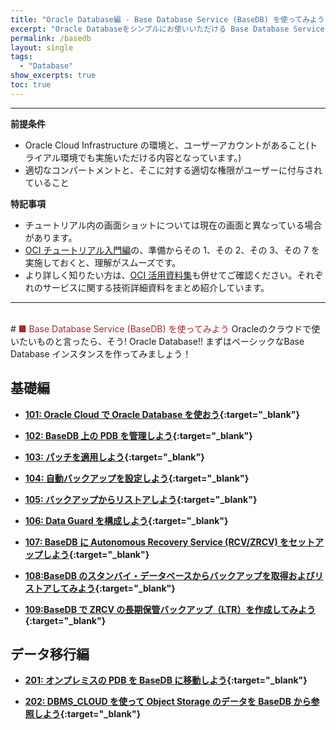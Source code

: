 ```yaml
---
title: "Oracle Database編 - Base Database Service (BaseDB) を使ってみよう"
excerpt: "Oracle Databaseをシンプルにお使いいただける Base Database Service (BaseDB)を学ぶチュートリアルです。インスタンスの作成から、運用管理までを一通り体験します。"
permalink: /basedb
layout: single
tags:
  - "Database"
show_excerpts: true
toc: true
---
```


---

**前提条件**

- Oracle Cloud Infrastructure の環境と、ユーザーアカウントがあること(トライアル環境でも実施いただける内容となっています。)
- 適切なコンパートメントと、そこに対する適切な権限がユーザーに付与されていること

**特記事項**

- チュートリアル内の画面ショットについては現在の画面と異なっている場合があります。
- [OCI チュートリアル入門編](/beginners/)の、準備からその 1、その 2、その 3、その 7 を実施しておくと、理解がスムーズです。
- より詳しく知りたい方は、[OCI 活用資料集](https://oracle-japan.github.io/ocidocs/services/database/)も併せてご確認ください。それぞれのサービスに関する技術詳細資料をまとめ紹介しています。
  <br/>

---

<br/>
# <span style="color: brown; ">■ Base Database Service (BaseDB) を使ってみよう</span>
Oracleのクラウドで使いたいものと言ったら、そう! Oracle Database!!  
まずはベーシックなBase Database インスタンスを作ってみましょう！

## 基礎編

- **[101: Oracle Cloud で Oracle Database を使おう](./dbcs101-create-db/){:target="\_blank"}**

- **[102: BaseDB 上の PDB を管理しよう](./dbcs102-managing-pdb/){:target="\_blank"}**

- **[103: パッチを適用しよう](./dbcs103-patch/){:target="\_blank"}**

- **[104: 自動バックアップを設定しよう](./dbcs104-backup/){:target="\_blank"}**

- **[105: バックアップからリストアしよう](./dbcs105-restore/){:target="\_blank"}**

- **[106: Data Guard を構成しよう](./dbcs106-dataguard/){:target="\_blank"}**

- **[107: BaseDB に Autonomous Recovery Service (RCV/ZRCV) をセットアップしよう](./dbcs107-zrcv/){:target="\_blank"}**

- **[108:BaseDB のスタンバイ・データベースからバックアップを取得およびリストアしてみよう](./dbcs108-dataguard-standby-bkup/){:target="\_blank"}**

- **[109:BaseDB で ZRCV の長期保管バックアップ（LTR）を作成してみよう](./dbcs109-ltr/){:target="\_blank"}**

## データ移行編

- **[201: オンプレミスの PDB を BaseDB に移動しよう](./dbcs201-pdb-plug/){:target="\_blank"}**

- **[202: DBMS_CLOUD を使って Object Storage のデータを BaseDB から参照しよう](./dbcs202-dbms-cloud/){:target="\_blank"}**

<!-- 

## 移行編（公開準備中）
## データ連携編
## 運用管理編
## Livelabsのお勧めコンテンツのご紹介
## ADBに関するよくあるFAQ

  -->

<br/>
